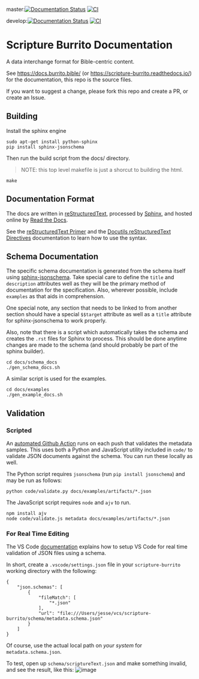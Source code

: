 master:[![Documentation Status](https://readthedocs.org/projects/scripture-burrito/badge/?version=latest)](https://docs.burrito.bible/en/latest/?badge=latest)
[![CI](https://github.com/bible-technology/scripture-burrito/workflows/CI/badge.svg?branch=master)](https://github.com/bible-technology/scripture-burrito/actions?query=branch%3Amaster)

develop:[![Documentation Status](https://readthedocs.org/projects/scripture-burrito/badge/?version=develop)](https://docs.burrito.bible/en/latest/?badge=develop)
[![CI](https://github.com/bible-technology/scripture-burrito/workflows/CI/badge.svg?branch=develop)](https://github.com/bible-technology/scripture-burrito/actions?query=branch%3Adevelop)

# Scripture Burrito Documentation

A data interchange format for Bible-centric content.

See https://docs.burrito.bible/ (or https://scripture-burrito.readthedocs.io/) for the documentation, this repo is the source files.

If you want to suggest a change, please fork this repo and create a PR, or create an Issue.

## Building

Install the sphinx engine

    sudo apt-get install python-sphinx
    pip install sphinx-jsonschema

Then run the build script from the docs/ directory.

> NOTE: this top level makefile is just a shorcut to building the html.

    make

## Documentation Format

The docs are written in [reStructuredText](http://www.sphinx-doc.org/en/master/rest.html), processed by [Sphinx](http://www.sphinx-doc.org/en/master/index.html), and hosted online by [Read the Docs](https://readthedocs.org/).

See the [reStructuredText Primer](http://www.sphinx-doc.org/en/master/rest.html) and the [Docutils reStructuredText Directives](http://docutils.sourceforge.net/docs/ref/rst/directives.html) documentation to learn how to use the syntax.

## Schema Documentation

The specific schema documentation is generated from the schema itself using [sphinx-jsonschema](https://sphinx-jsonschema.readthedocs.io/en/latest/). Take special care to define the `title` and `description` attributes well as they will be the primary method of documentation for the specification. Also, wherever possible, include `examples` as that aids in comprehension.

One special note, any section that needs to be linked to from another section should have a special `$$target` attribute as well as a `title` attribute for sphinx-jsonschema to work properly.

Also, note that there is a script which automatically takes the schema and creates the `.rst` files for Sphinx to process. This should be done anytime changes are made to the schema (and should probably be part of the sphinx builder).

    cd docs/schema_docs
    ./gen_schema_docs.sh

A similar script is used for the examples.

    cd docs/examples
    ./gen_example_docs.sh

## Validation

### Scripted

An [automated Github Action](https://github.com/bible-technology/scripture-burrito/blob/jag3773-patch-1/.github/workflows/main.yml) runs on each push that validates the metadata samples. This uses both a Python and JavaScript utility included in `code/` to validate JSON documents against the schema. You can run these locally as well.

The Python script requires `jsonschema` (run `pip install jsonschema`) and may be run as follows:

    python code/validate.py docs/examples/artifacts/*.json

The JavaScript script requires `node` and `ajv` to run.

    npm install ajv
    node code/validate.js metadata docs/examples/artifacts/*.json

### For Real Time Editing

The VS Code [documentation](https://code.visualstudio.com/docs/languages/json#_json-schemas-and-settings) explains how to setup VS Code for real time validation of JSON files using a schema.

In short, create a `.vscode/settings.json` file in your `scripture-burrito` working directory with the following:

```
{
    "json.schemas": [
        {
            "fileMatch": [
                "*.json"
            ],
            "url": "file:///Users/jesse/vcs/scripture-burrito/schema/metadata.schema.json"
        }
    ]
}
```

Of course, use the actual local path on _your system_ for `metadata.schema.json`.

To test, open up `schema/scriptureText.json` and make something invalid, and see the result, like this:
![image](https://user-images.githubusercontent.com/194842/71215968-6ced3300-22b9-11ea-95a7-ca84de8287da.png)
